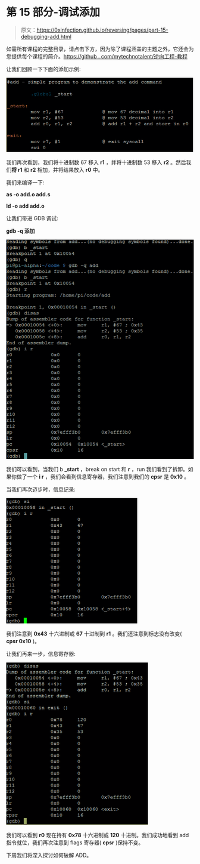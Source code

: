 # 第 15 部分-调试添加

> 原文：<https://0xinfection.github.io/reversing/pages/part-15-debugging-add.html>

如需所有课程的完整目录，请点击下方，因为除了课程涵盖的主题之外，它还会为您提供每个课程的简介。[https://github . com/mytechnotalent/逆向工程-教程](https://github.com/mytechnotalent/Reverse-Engineering-Tutorial)

让我们回顾一下下面的添加示例:

![](img/edba882a999ca68c1b2003a3850d6119.png)

我们再次看到，我们将十进制数 67 移入 **r1** ，并将十进制数 53 移入 **r2** 。然后我们**将 r1** 和 **r2** 相加，并将结果放入 **r0** 中。

我们来编译一下:

**as -o add.o add.s**

**ld -o add add.o**

让我们带进 GDB 调试:

**gdb -q 添加**

![](img/e2e7fd426105ee03731d939a0b69924d.png)

我们可以看到，当我们 b **_start** ，break on start 和 **r** ，run 我们看到了拆卸。如果你做了一个 **i r** ，我们会看到信息寄存器，我们注意到我们的 **cpsr** 是 **0x10** 。

当我们再次迈步时，信息记录:

![](img/9046b8e98f4ea86dd19ac8fb8a31ce99.png)

我们注意到 **0x43** 十六进制或 **67** 十进制到 **r1** 。我们还注意到标志没有改变( **cpsr 0x10** )。

让我们再来一步，信息寄存器:

![](img/131b0d7be9e93987526406872eb14b13.png)

我们可以看到 **r0** 现在持有 **0x78** 十六进制或 **120** 十进制。我们成功地看到 add 指令就位，我们再次注意到 flags 寄存器( **cpsr** )保持不变。

下周我们将深入探讨如何破解 ADD。